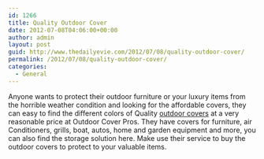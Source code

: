 ```yaml
---
id: 1266
title: Quality Outdoor Cover
date: 2012-07-08T04:06:00+00:00
author: admin
layout: post
guid: http://www.thedailyevie.com/2012/07/08/quality-outdoor-cover/
permalink: /2012/07/08/quality-outdoor-cover/
categories:
  - General
---
```

Anyone wants to protect their outdoor furniture or your luxury items from the horrible weather condition and looking for the affordable covers, they can easy to find the different colors of Quality [outdoor covers](http://www.outdoorcoverpros.com/) at a very reasonable price at Outdoor Cover Pros. They have covers for furniture, air Conditioners, grills, boat, autos, home and garden equipment and more, you can also find the storage solution here. Make use their service to buy the outdoor covers to protect to your valuable items.